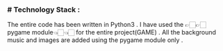 ### # Technology Stack :
The entire code has been written in Python3 . I have used the 👉🏻👉🏻pygame module👈🏻👈🏻 for the entire project(GAME) . All the background music and images are added using the pygame module only .